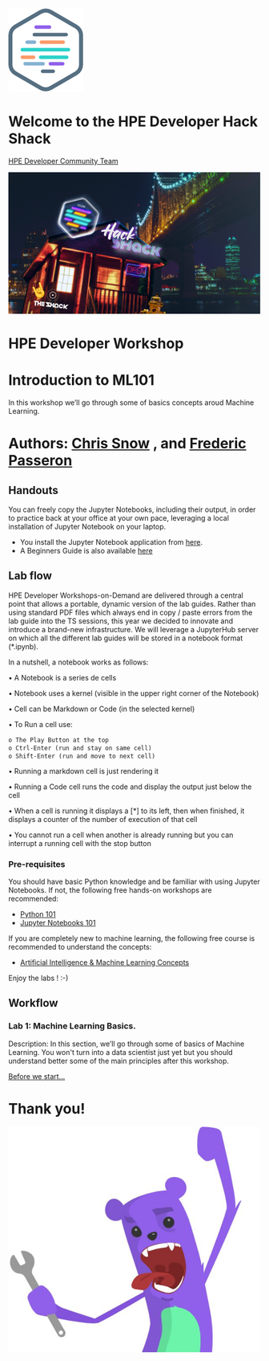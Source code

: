 ![HPEDEVlogo](Pictures/hpe-dev-logo.png)    

# Welcome to the HPE Developer Hack Shack
[HPE Developer Community Team](https://hpedev.io)

<p align="center">
  <img src="Pictures/hackshackdisco.png">
  
</p>

# HPE Developer Workshop



# Introduction to ML101
In this workshop we’ll go through some of basics concepts aroud Machine Learning.


# Authors: [Chris Snow](mailto:chsnow123@gmail.com) , and  [Frederic Passeron](mailto:frederic.passeron@hpe.com) 

## Handouts
You can freely copy the Jupyter Notebooks, including their output, in order to practice back at your office at your own pace, leveraging a local installation of Jupyter Notebook on your laptop.
- You install the Jupyter Notebook application from [here](https://jupyter.org/install). 
- A Beginners Guide is also available [here](https://jupyter-notebook-beginner-guide.readthedocs.io/en/latest/what_is_jupyter.html)


## Lab flow
HPE Developer Workshops-on-Demand are delivered through a central point that allows a portable, dynamic version of the lab guides. Rather than using standard PDF files which always end in copy / paste errors from the lab guide into the TS sessions, this year we decided to innovate and introduce a brand-new infrastructure. We will leverage a JupyterHub server on which all the different lab guides will be stored in a notebook format (*.ipynb).

In a nutshell, a notebook works as follows:

• A Notebook is a series de cells

• Notebook uses a kernel (visible in the upper right corner of the Notebook)

• Cell can be Markdown or Code (in the selected kernel)

• To Run a cell use:

    o The Play Button at the top
    o Ctrl-Enter (run and stay on same cell)
    o Shift-Enter (run and move to next cell)
    
• Running a markdown cell is just rendering it

• Running a Code cell runs the code and display the output just below the cell

• When a cell is running it displays a [*] to its left, then when finished, it displays a counter of the number of execution of that cell

• You cannot run a cell when another is already running but you can interrupt a running cell with the stop button

### Pre-requisites

You should have basic Python knowledge and be familiar with using Jupyter Notebooks.  If not, the following free hands-on workshops are recommended:

 - [Python 101](https://hackshack.hpedev.io/workshop/15)
 - [Jupyter Notebooks 101](https://hackshack.hpedev.io/workshop/25)
 
 If you are completely new to machine learning, the following free course is recommended to understand the concepts:
 
 - [Artificial Intelligence & Machine Learning Concepts](https://learn.ezmeral.software.hpe.com/page/artificial-intelligence-machine-learning)



Enjoy the labs ! :-)

## Workflow

### Lab 1: Machine Learning Basics.
Description: In this section, we’ll go through some of basics of Machine Learning. You won't turn into a data scientist just yet but you should understand better some of the main principles after this workshop.

[Before we start...](1-WKSHP-ML_Basics.ipynb)


# Thank you!
![grommet.JPG](Pictures/grommet.JPG)


```bash

```
